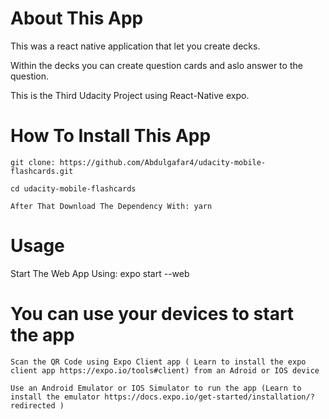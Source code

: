 # About This App

   This was a react native application that let you create decks. 

   Within the decks you can create question cards and aslo answer to the question.

   This is the Third Udacity Project using React-Native expo.



# How To Install This App

    git clone: https://github.com/Abdulgafar4/udacity-mobile-flashcards.git

    cd udacity-mobile-flashcards

    After That Download The Dependency With: yarn


# Usage


   Start The Web App Using: expo start --web
  
  # You can use your devices to start the app

    Scan the QR Code using Expo Client app ( Learn to install the expo client app https://expo.io/tools#client) from an Adroid or IOS device

    Use an Android Emulator or IOS Simulator to run the app (Learn to install the emulator https://docs.expo.io/get-started/installation/?redirected )
